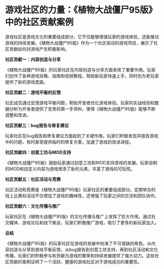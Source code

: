 # 游戏社区的力量：《植物大战僵尸95版》中的社区贡献案例

游戏社区是游戏文化的重要组成部分，它不仅能够增强玩家的游戏体验，还能推动游戏的持续发展。《植物大战僵尸95版》作为一个社区驱动的游戏项目，展示了社区贡献如何对游戏产生积极影响。

**社区贡献一：内容创造与分享**

《植物大战僵尸95版》的玩家社区在内容创造与分享方面发挥了重要作用。玩家们创作了各种游戏攻略、指南和视频教程，帮助新玩家快速上手，同时也为老玩家提供了新的游戏思路。

**社区贡献二：游戏平衡的反馈**

社区成员通过反馈游戏平衡问题，帮助开发者优化游戏体验。玩家的实战经验和数据分析为开发者提供了宝贵的第一手资料，使得《植物大战僵尸95版》能够不断调整和改进。

**社区贡献三：bug报告与修复建议**

玩家社区在bug报告和修复建议方面起到了关键作用。玩家们积极发现并报告游戏中的问题，有时甚至提供临时的修复方案，加速了游戏的改进进程。

**社区贡献四：创意工坊与MOD支持**

《植物大战僵尸95版》鼓励玩家通过创意工坊和MOD支持游戏的发展。玩家自制的MOD和自定义内容为游戏增添了新的元素，丰富了游戏的可玩性。

**社区贡献五：社区活动与竞赛**

社区活动和竞赛是《植物大战僵尸95版》玩家社区的重要组成部分。定期举办的线上比赛和活动不仅增加了游戏的趣味性，还增强了玩家之间的交流和团队协作。

**社区贡献六：文化传播与推广**

玩家社区在《植物大战僵尸95版》的文化传播与推广上发挥了巨大作用。通过社交媒体、游戏论坛和线下聚会，玩家们积极推广游戏，吸引了更多的新玩家加入。

**总结**

《植物大战僵尸95版》的玩家社区在游戏的发展中扮演了不可或缺的角色。从内容创造与分享到游戏平衡反馈，从bug报告到创意工坊支持，再到社区活动和文化传播，玩家们的积极参与和贡献为游戏的繁荣和持续发展提供了强大动力。这些社区贡献的案例证明了一个活跃、健康的游戏社区对于游戏成功的重要性。